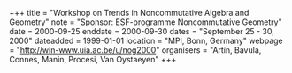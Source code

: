 +++
title = "Workshop on Trends in Noncommutative Algebra and Geometry"
note = "Sponsor: ESF-programme Noncommutative Geometry"
date = 2000-09-25
enddate = 2000-09-30
dates = "September 25 - 30, 2000"
dateadded = 1999-01-01
location = "MPI, Bonn, Germany"
webpage = "http://win-www.uia.ac.be/u/nog2000"
organisers = "Artin, Bavula, Connes, Manin, Procesi, Van Oystaeyen"
+++
